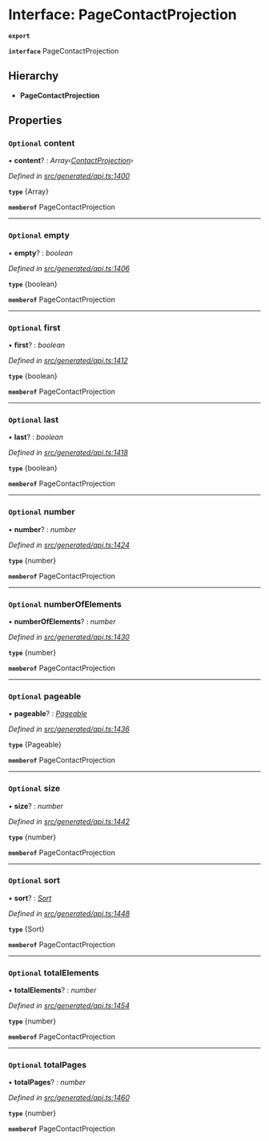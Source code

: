 # Interface: PageContactProjection

**`export`** 

**`interface`** PageContactProjection

## Hierarchy

* **PageContactProjection**

## Properties

### `Optional` content

• **content**? : *Array‹[ContactProjection](_generated_api_.contactprojection.md)›*

*Defined in [src/generated/api.ts:1400](https://github.com/mailslurp/mailslurp-client-ts-js/blob/45dbdd8/src/generated/api.ts#L1400)*

**`type`** {Array<ContactProjection>}

**`memberof`** PageContactProjection

___

### `Optional` empty

• **empty**? : *boolean*

*Defined in [src/generated/api.ts:1406](https://github.com/mailslurp/mailslurp-client-ts-js/blob/45dbdd8/src/generated/api.ts#L1406)*

**`type`** {boolean}

**`memberof`** PageContactProjection

___

### `Optional` first

• **first**? : *boolean*

*Defined in [src/generated/api.ts:1412](https://github.com/mailslurp/mailslurp-client-ts-js/blob/45dbdd8/src/generated/api.ts#L1412)*

**`type`** {boolean}

**`memberof`** PageContactProjection

___

### `Optional` last

• **last**? : *boolean*

*Defined in [src/generated/api.ts:1418](https://github.com/mailslurp/mailslurp-client-ts-js/blob/45dbdd8/src/generated/api.ts#L1418)*

**`type`** {boolean}

**`memberof`** PageContactProjection

___

### `Optional` number

• **number**? : *number*

*Defined in [src/generated/api.ts:1424](https://github.com/mailslurp/mailslurp-client-ts-js/blob/45dbdd8/src/generated/api.ts#L1424)*

**`type`** {number}

**`memberof`** PageContactProjection

___

### `Optional` numberOfElements

• **numberOfElements**? : *number*

*Defined in [src/generated/api.ts:1430](https://github.com/mailslurp/mailslurp-client-ts-js/blob/45dbdd8/src/generated/api.ts#L1430)*

**`type`** {number}

**`memberof`** PageContactProjection

___

### `Optional` pageable

• **pageable**? : *[Pageable](_generated_api_.pageable.md)*

*Defined in [src/generated/api.ts:1436](https://github.com/mailslurp/mailslurp-client-ts-js/blob/45dbdd8/src/generated/api.ts#L1436)*

**`type`** {Pageable}

**`memberof`** PageContactProjection

___

### `Optional` size

• **size**? : *number*

*Defined in [src/generated/api.ts:1442](https://github.com/mailslurp/mailslurp-client-ts-js/blob/45dbdd8/src/generated/api.ts#L1442)*

**`type`** {number}

**`memberof`** PageContactProjection

___

### `Optional` sort

• **sort**? : *[Sort](_generated_api_.sort.md)*

*Defined in [src/generated/api.ts:1448](https://github.com/mailslurp/mailslurp-client-ts-js/blob/45dbdd8/src/generated/api.ts#L1448)*

**`type`** {Sort}

**`memberof`** PageContactProjection

___

### `Optional` totalElements

• **totalElements**? : *number*

*Defined in [src/generated/api.ts:1454](https://github.com/mailslurp/mailslurp-client-ts-js/blob/45dbdd8/src/generated/api.ts#L1454)*

**`type`** {number}

**`memberof`** PageContactProjection

___

### `Optional` totalPages

• **totalPages**? : *number*

*Defined in [src/generated/api.ts:1460](https://github.com/mailslurp/mailslurp-client-ts-js/blob/45dbdd8/src/generated/api.ts#L1460)*

**`type`** {number}

**`memberof`** PageContactProjection
